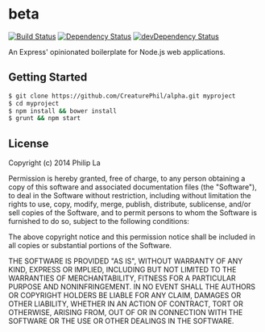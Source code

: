 # beta 

[![Build Status](https://travis-ci.org/CreaturePhil/beta.svg)](https://travis-ci.org/CreaturePhil/beta)
[![Dependency Status](https://david-dm.org/creaturephil/beta.svg)](https://david-dm.org/creaturephil/beta)
[![devDependency Status](https://david-dm.org/creaturephil/beta/dev-status.svg)](https://david-dm.org/creaturephil/beta#info=devDependencies)

An Express' opinionated boilerplate for Node.js web applications.

## Getting Started

```bash
$ git clone https://github.com/CreaturePhil/alpha.git myproject
$ cd myproject
$ npm install && bower install
$ grunt && npm start
```

## License

Copyright (c) 2014 Philip La

Permission is hereby granted, free of charge, to any person
obtaining a copy of this software and associated documentation
files (the "Software"), to deal in the Software without
restriction, including without limitation the rights to use,
copy, modify, merge, publish, distribute, sublicense, and/or sell
copies of the Software, and to permit persons to whom the
Software is furnished to do so, subject to the following
conditions:

The above copyright notice and this permission notice shall be
included in all copies or substantial portions of the Software.

THE SOFTWARE IS PROVIDED "AS IS", WITHOUT WARRANTY OF ANY KIND,
EXPRESS OR IMPLIED, INCLUDING BUT NOT LIMITED TO THE WARRANTIES
OF MERCHANTABILITY, FITNESS FOR A PARTICULAR PURPOSE AND
NONINFRINGEMENT. IN NO EVENT SHALL THE AUTHORS OR COPYRIGHT
HOLDERS BE LIABLE FOR ANY CLAIM, DAMAGES OR OTHER LIABILITY,
WHETHER IN AN ACTION OF CONTRACT, TORT OR OTHERWISE, ARISING
FROM, OUT OF OR IN CONNECTION WITH THE SOFTWARE OR THE USE OR
OTHER DEALINGS IN THE SOFTWARE.
